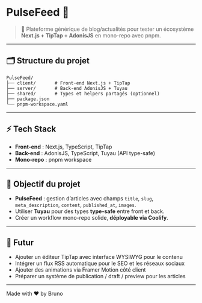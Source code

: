 # PulseFeed 🚀

> 📰 Plateforme générique de blog/actualités pour tester un écosystème **Next.js + TipTap + AdonisJS** en mono-repo avec pnpm.

---

## 🗂 Structure du projet

```text
PulseFeed/
├── client/       # Front-end Next.js + TipTap
├── server/       # Back-end AdonisJS + Tuyau
├── shared/       # Types et helpers partagés (optionnel)
├── package.json
└── pnpm-workspace.yaml
```

---

## ⚡ Tech Stack

- **Front-end** : Next.js, TypeScript, TipTap 
- **Back-end** : AdonisJS, TypeScript, Tuyau (API type-safe)  
- **Mono-repo** : pnpm workspace  

---

## 📝 Objectif du projet

- **PulseFeed** : gestion d’articles avec champs `title`, `slug`, `meta_description`, `content`, `published_at`, `images`.  
- Utiliser **Tuyau** pour des types **type-safe** entre front et back.  
- Créer un workflow mono-repo solide, **déployable via Coolify**.  

---

## 🎯 Futur

- Ajouter un éditeur TipTap avec interface WYSIWYG pour le contenu  
- Intégrer un flux RSS automatique pour le SEO et les réseaux sociaux  
- Ajouter des animations via Framer Motion côté client  
- Préparer un système de publication / draft / preview pour les articles  

---

Made with ❤️ by Bruno

